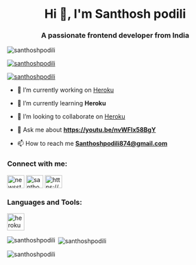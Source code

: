 <h1 align="center">Hi 👋, I'm Santhosh podili</h1>
<h3 align="center">A passionate frontend developer from India</h3>

<p align="left"> <img src="https://komarev.com/ghpvc/?username=santhoshpodili&label=Profile%20views&color=0e75b6&style=flat" alt="santhoshpodili" /> </p>

<p align="left"> <a href="https://github.com/ryo-ma/github-profile-trophy"><img src="https://github-profile-trophy.vercel.app/?username=santhoshpodili" alt="santhoshpodili" /></a> </p>

<p align="left"> <a href="https://twitter.com/santhoshpodili" target="blank"><img src="https://img.shields.io/twitter/follow/santhoshpodili?logo=twitter&style=for-the-badge" alt="santhoshpodili" /></a> </p>

- 🔭 I’m currently working on [Heroku](https://github.com/Santhoshpodilibot/MT-Rose-Bot-Model.git)

- 🌱 I’m currently learning **Heroku**

- 👯 I’m looking to collaborate on [Heroku](https://youtu.be/nvWFlx58BgY)

- 💬 Ask me about **https://youtu.be/nvWFlx58BgY**

- 📫 How to reach me **Santhoshpodili874@gmail.com**

<h3 align="left">Connect with me:</h3>
<p align="left">
<a href="https://dev.to/newsstreamerlive" target="blank"><img align="center" src="https://raw.githubusercontent.com/rahuldkjain/github-profile-readme-generator/master/src/images/icons/Social/devto.svg" alt="newsstreamerlive" height="30" width="40" /></a>
<a href="https://twitter.com/santhoshpodili" target="blank"><img align="center" src="https://raw.githubusercontent.com/rahuldkjain/github-profile-readme-generator/master/src/images/icons/Social/twitter.svg" alt="santhoshpodili" height="30" width="40" /></a>
<a href="https://www.youtube.com/c/https://youtu.be/nvwflx58bgy" target="blank"><img align="center" src="https://raw.githubusercontent.com/rahuldkjain/github-profile-readme-generator/master/src/images/icons/Social/youtube.svg" alt="https://youtu.be/nvwflx58bgy" height="30" width="40" /></a>
</p>

<h3 align="left">Languages and Tools:</h3>
<p align="left"> <a href="https://heroku.com" target="_blank" rel="noreferrer"> <img src="https://www.vectorlogo.zone/logos/heroku/heroku-icon.svg" alt="heroku" width="40" height="40"/> </a> </p>

<p><img align="left" src="https://github-readme-stats.vercel.app/api/top-langs?username=santhoshpodili&show_icons=true&locale=en&layout=compact" alt="santhoshpodili" /></p>

<p>&nbsp;<img align="center" src="https://github-readme-stats.vercel.app/api?username=santhoshpodili&show_icons=true&locale=en" alt="santhoshpodili" /></p>

<p><img align="center" src="https://github-readme-streak-stats.herokuapp.com/?user=santhoshpodili&" alt="santhoshpodili" /></p>
